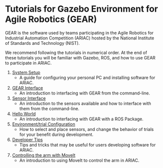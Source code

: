 # Tutorials for Gazebo Environment for Agile Robotics (GEAR)

GEAR is the software used by teams participating in the Agile Robotics for Industrial Automation Competition (ARIAC) hosted by the National Institute of Standards and Technology (NIST).

We recommend following the tutorials in numerical order. At the end of these tutorials you will be familiar with Gazebo, ROS, and how to use GEAR to participate in ARIAC.

1. [System Setup](http://wiki.ros.org/ariac/2018/Tutorials/SystemSetup)
    * A guide for configuring your personal PC and installing software for ARIAC.
1. [GEAR Interface](http://wiki.ros.org/ariac/2018/Tutorials/GEARInterface)
    * An introduction to interfacing with GEAR from the command-line.
1. [Sensor Interface](http://wiki.ros.org/ariac/2018/Tutorials/SensorInterface)
    * An introduction to the sensors available and how to interface with them from the command-line.
1. [Hello World](http://wiki.ros.org/ariac/2018/Tutorials/HelloWorld)
    * An introduction to interfacing with GEAR with a ROS Package.
1. [Environment/trial Configuration](https://bitbucket.org/osrf/ariac/wiki/2018/configuration_spec)
    * How to select and place sensors, and change the behavior of trials for your benefit during development.
1. [Developer Tips](https://bitbucket.org/osrf/ariac/wiki/2018/developer_tips)
    * Tips and tricks that may be useful for users developing software for ARIAC.
1. [Controlling the arm with MoveIt](http://wiki.ros.org/ariac/2018/Tutorials/MoveItInterface)
    * An introduction to using MoveIt to control the arm in ARIAC.
